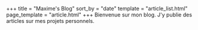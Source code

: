 +++
title = "Maxime's Blog"
sort_by = "date"
template = "article_list.html"
page_template = "article.html"
+++
Bienvenue sur mon blog. J'y publie des articles sur mes projets personnels.